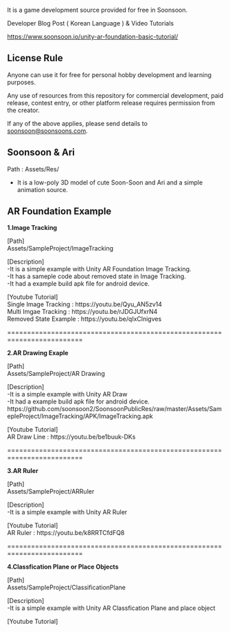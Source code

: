 It is a game development source provided for free in Soonsoon.

Developer Blog Post ( Korean Language ) & Video Tutorials

https://www.soonsoon.io/unity-ar-foundation-basic-tutorial/

License Rule
------------
Anyone can use it for free for personal hobby development and learning purposes.

Any use of resources from this repository for commercial development, paid release, contest entry, or other platform release requires permission from the creator.

If any of the above applies, please send details to soonsoon@soonsoons.com.


Soonsoon & Ari
--------------
Path : Assets/Res/
- It is a low-poly 3D model of cute Soon-Soon and Ari and a simple animation source.

AR Foundation Example
---------------------


<p><b>1.Image Tracking</b>

<p>[Path] 
<br>Assets/SampleProject/ImageTracking
<p>[Description]
<br>-It is a simple example with Unity AR Foundation Image Tracking.
<br>-It has a sameple code about removed state in Image Tracking.
<br>-It had a example build apk file for android device.
<p>[Youtube Tutorial]
<br> Single Image Tracking : https://youtu.be/Qyu_AN5zv14
<br> Multi Imgae Tracking : https://youtu.be/rJDGJUfxrN4
<br> Removed State Example : https://youtu.be/qIxClnigves


=========================================================================
<p><b>2.AR Drawing Exaple</b>

<p>[Path] 
<br>Assets/SampleProject/AR Drawing
<p>[Description]
<br>-It is a simple example with Unity AR Draw 
<br>-It had a example build apk file for android device. 
https://github.com/soonsoon2/SoonsoonPublicRes/raw/master/Assets/SamepleProject/ImageTracking/APK/ImageTracking.apk

<p>[Youtube Tutorial]
<br> AR Draw Line : https://youtu.be/be1buuk-DKs
  
  
========================================================================= 
<p><b>3.AR Ruler</b>

<p>[Path] 
<br>Assets/SampleProject/ARRuler
<p>[Description]
<br>-It is a simple example with Unity AR Ruler

<p>[Youtube Tutorial]
<br> AR Ruler : https://youtu.be/k8RRTCfdFQ8
  
  
  
=========================================================================
<p><b>4.Classfication Plane or Place Objects</b>

<p>[Path] 
<br>Assets/SampleProject/ClassificationPlane
<p>[Description]
<br>-It is a simple example with Unity AR Classfication Plane and place object

<p>[Youtube Tutorial]
